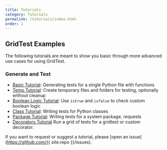```yaml
---
title: Tutorials
category: Tutorials
permalink: /tutorials/index.html
order: 1
---
```


## GridTest Examples

The following tutorials are meant to show you basic through more advanced use cases for
using GridTest.

### Generate and Test

 - [Basic Tutorial](basic/): Generating tests for a single Python file with functions
 - [Temp Tutorial](temp/): Create temporary files and folders for testing, optionally without cleanup
 - [Boolean Logic Tutorial](boolean/): Use `istrue` and `isfalse` to check custom boolean logic
 - [Class Tutorial](class/): Writing tests for Python classes
 - [Package Tutorial](package/): Writing tests for a system package, requests
 - [Decorators Tutorial](decorators/) Run a grid of tests for a gridtest or custom decorator.

If you want to request or suggest a tutorial, please [open an issue](https://github.com/{{ site.repo }}/issues).
